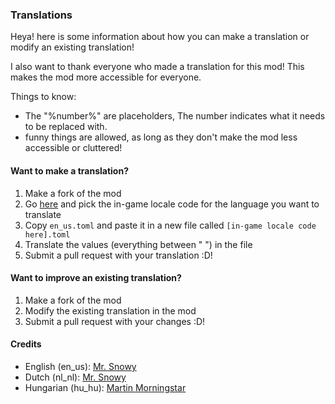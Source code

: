 ### Translations
Heya! here is some information about how you can make a translation or modify an existing translation!

I also want to thank everyone who made a translation for this mod! This makes the mod more accessible for everyone.

Things to know:
- The "%number%" are placeholders, The number indicates what it needs to be replaced with.
- funny things are allowed, as long as they don't make the mod less accessible or cluttered!

#### Want to make a translation?
1. Make a fork of the mod
2. Go [here](https://minecraft.wiki/w/Language) and pick the in-game locale code for the language you want to translate
3. Copy `en_us.toml` and paste it in a new file called `[in-game locale code here].toml`
4. Translate the values (everything between " ") in the file
5. Submit a pull request with your translation :D!

#### Want to improve an existing translation?
1. Make a fork of the mod
2. Modify the existing translation in the mod
3. Submit a pull request with your changes :D!


#### Credits
- English (en_us): [Mr. Snowy](https://github.com/MrSn0wy)
- Dutch (nl_nl): [Mr. Snowy](https://github.com/MrSn0wy)
- Hungarian (hu_hu): [Martin Morningstar](https://github.com/RMI637)